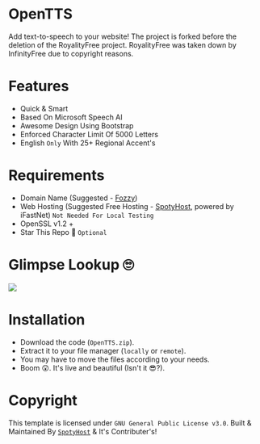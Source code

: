# OpenTTS
Add text-to-speech to your website! The project is forked before the deletion of the RoyalityFree project. RoyalityFree was taken down by InfinityFree due to copyright reasons.


# Features
- Quick & Smart
- Based On Microsoft Speech AI
- Awesome Design Using Bootstrap
- Enforced Character Limit Of 5000 Letters
- English `Only` With 25+ Regional Accent's

# Requirements
- Domain Name (Suggested - [Fozzy](https://accounts.fozzy.com/))
- Web Hosting (Suggested Free Hosting - [SpotyHost](https://spotyhost.org/), powered by iFastNet) `Not Needed For Local Testing`
- OpenSSL v1.2 +
- Star This Repo 🤩 `Optional`

# Glimpse Lookup 🙄

<img src="https://i.imgur.com/xiWV3T1.png">

# Installation

- Download the code (`OpenTTS.zip`).
- Extract it to your file manager (`locally` or `remote`).
- You may have to move the files according to your needs.
- Boom 😲. It's live and beautiful (Isn't it 😎?).

# Copyright

This template is licensed under `GNU General Public License v3.0`. Built & Maintained By [`SpotyHost`](https://github.com/SpotyHost) & It's Contributer's!
